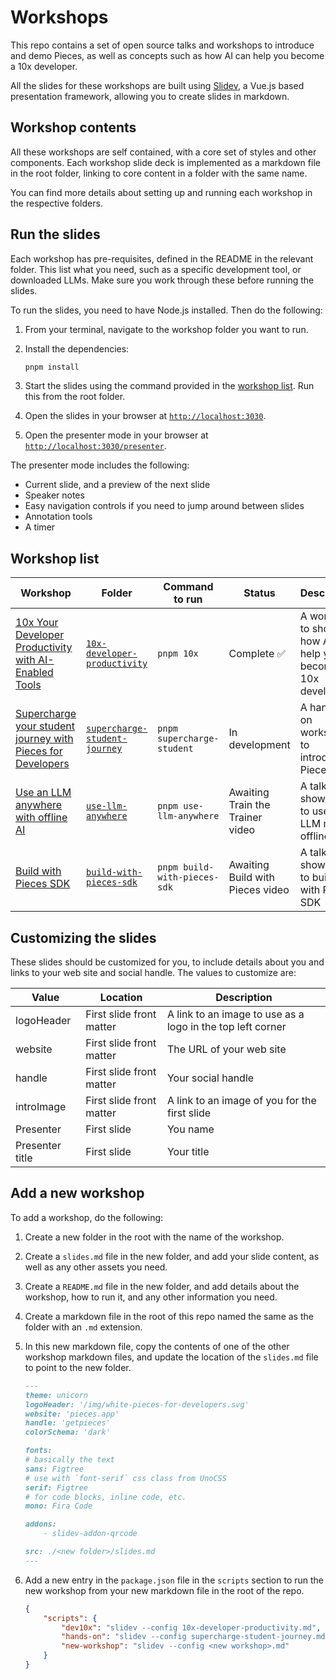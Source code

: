 # Workshops

This repo contains a set of open source talks and workshops to introduce and demo Pieces, as well as concepts such as how AI can help you become a 10x developer.

All the slides for these workshops are built using [Slidev](https://sli.dev/), a Vue.js based presentation framework, allowing you to create slides in markdown.

## Workshop contents

All these workshops are self contained, with a core set of styles and other components. Each workshop slide deck is implemented as a markdown file in the root folder, linking to core content in a folder with the same name.

You can find more details about setting up and running each workshop in the respective folders.

## Run the slides

Each workshop has pre-requisites, defined in the README in the relevant folder. This list what you need, such as a specific development tool, or downloaded LLMs. Make sure you work through these before running the slides.

To run the slides, you need to have Node.js installed. Then do the following:

1. From your terminal, navigate to the workshop folder you want to run.
1. Install the dependencies:

    ```bash
    pnpm install
    ```

1. Start the slides using the command provided in the [workshop list](#workshop-list). Run this from the root folder.
1. Open the slides in your browser at [`http://localhost:3030`](http://localhost:3030).
1. Open the presenter mode in your browser at [`http://localhost:3030/presenter`](http://localhost:3030/presenter).

The presenter mode includes the following:

- Current slide, and a preview of the next slide
- Speaker notes
- Easy navigation controls if you need to jump around between slides
- Annotation tools
- A timer

## Workshop list

| Workshop | Folder | Command to run | Status | Description |
| -------- | ------ | -------------- | ------ | ----------- |
| [10x Your Developer Productivity with AI-Enabled Tools](./10x-developer-productivity) | [`10x-developer-productivity`](./10x-developer-productivity) | `pnpm 10x`              | Complete ✅ | A workshop to show how AI can help you become a 10x developer |
| [Supercharge your student journey with Pieces for Developers](./supercharge-student-journey) | [`supercharge-student-journey`](./supercharge-student-journey) | `pnpm supercharge-student` | In development                   | A hands-on workshop to introduce Pieces |
| [Use an LLM anywhere with offline AI](./use-llm-anywhere)                             | [`use-llm-anywhere`](./use-llm-anywhere)                     | `pnpm use-llm-anywhere` | Awaiting Train the Trainer video | A talk to show how to use an LLM model offline |
| [Build with Pieces SDK](./build-with-pieces-sdk)                                     | [`build-with-pieces-sdk`](./build-with-pieces-sdk)           | `pnpm build-with-pieces-sdk` | Awaiting Build with Pieces video | A talk to show how to build with Pieces SDK |

## Customizing the slides

These slides should be customized for you, to include details about you and links to your web site and social handle. The values to customize are:

| Value           | Location                 | Description |
| --------------- | ------------------------ | --- |
| logoHeader      | First slide front matter | A link to an image to use as a logo in the top left corner |
| website         | First slide front matter | The URL of your web site |
| handle          | First slide front matter | Your social handle |
| introImage      | First slide front matter | A link to an image of you for the first slide |
| Presenter       | First slide              | You name |
| Presenter title | First slide              | Your title |

## Add a new workshop

To add a workshop, do the following:

1. Create a new folder in the root with the name of the workshop.
1. Create a `slides.md` file in the new folder, and add your slide content, as well as any other assets you need.
1. Create a `README.md` file in the new folder, and add details about the workshop, how to run it, and any other information you need.
1. Create a markdown file in the root of this repo named the same as the folder with an `.md` extension.
1. In this new markdown file, copy the contents of one of the other workshop markdown files, and update the location of the `slides.md` file to point to the new folder.

    ```markdown
    ---
    theme: unicorn
    logoHeader: '/img/white-pieces-for-developers.svg'
    website: 'pieces.app'
    handle: 'getpieces'
    colorSchema: 'dark'

    fonts:
    # basically the text
    sans: Figtree
    # use with `font-serif` css class from UnoCSS
    serif: Figtree
    # for code blocks, inline code, etc.
    mono: Fira Code

    addons:
        - slidev-addon-qrcode

    src: ./<new folder>/slides.md
    ---
    ```

1. Add a new entry in the `package.json` file in the `scripts` section to run the new workshop from your new markdown file in the root of the repo.
    
    ```json
    {
        "scripts": {
            "dev10x": "slidev --config 10x-developer-productivity.md",
            "hands-on": "slidev --config supercharge-student-journey.md",
            "new-workshop": "slidev --config <new workshop>.md"
        }
    }
    ```
